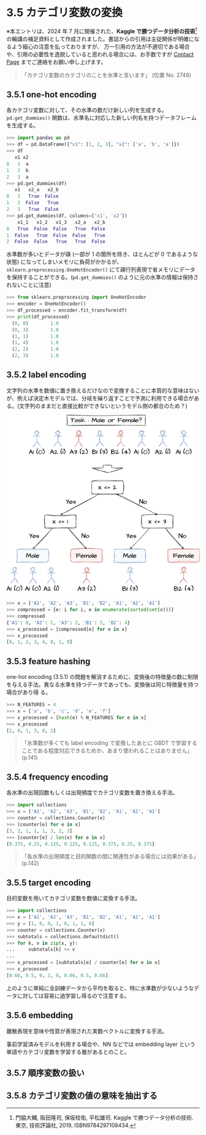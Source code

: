 # 3.5 カテゴリ変数の変換

※本エントリは、2024 年 7 月に開催された、**Kaggle で勝つデータ分析の技術**[^1] の輪講の補足資料として作成されました。書誌からの引用は主従関係が明確になるよう細心の注意を払っておりますが、
万一引用の方法が不適切である場合や、引用の必要性を逸脱していると思われる場合には、お手数ですが [Contact Page](/) までご連絡をお願い申し上げます。

[^1]: 門脇大輔, 阪田隆司, 保坂桂佑, 平松雄司. Kaggle で勝つデータ分析の技術. 東京, 技術評論社, 2019, ISBN9784297108434.

> 「カテゴリ変数のカテゴリのことを水準と言います」 (位置 No. 2748)

## 3.5.1 one-hot encoding

各カテゴリ変数に対して、その水準の数だけ新しい列を生成する。`pd.get_dummies()` 関数は、水準名に対応した新しい列名を持つデータフレームを生成する。

```py
>>> import pandas as pd
>>> df = pd.DataFrame({"x1": [1, 2, 3], "x2": ['a', 'b', 'a']})
>>> df
   x1 x2
0   1  a
1   2  b
2   3  a
>>> pd.get_dummies(df)
   x1   x2_a   x2_b
0   1   True  False
1   2  False   True
2   3   True  False
>>> pd.get_dummies(df, columns=['x1', 'x2'])
    x1_1   x1_2   x1_3   x2_a   x2_b
0   True  False  False   True  False
1  False   True  False  False   True
2  False  False   True   True  False
```

水準数が多いとデータが疎 (一部が 1 の箇所を除き、ほとんどが 0 であるような状態) になってしまいメモリに負荷がかかるが、`sklearn.preprocessing.OneHotEncoder()` にて疎行列表現で省メモリにデータを保持することができる。(`pd.get_dummies()` のように元の水準の情報は保持されないことに注意)

```py
>>> from sklearn.preprocessing import OneHotEncoder
>>> encoder = OneHotEncoder()
>>> df_processed = encoder.fit_transform(df)
>>> print(df_processed)
  (0, 0)        1.0
  (0, 3)        1.0
  (1, 1)        1.0
  (1, 4)        1.0
  (2, 2)        1.0
  (2, 3)        1.0
```

## 3.5.2 label encoding

文字列の水準を数値に置き換えるだけなので変換することに本質的な意味はないが、例えば決定木モデルでは、分岐を繰り返すことで予測に利用できる場合がある。(文字列のままだと直接比較ができないというモデル側の都合のため？)

![Decision Tree with label encoding](./assets/decision-tree-with-label-encoding.png)

```py
>>> x = ['A1', 'A2', 'A3', 'B1', 'B2', 'A1', 'A2', 'A1']
>>> compressed = {e: i for i, e in enumerate(sorted(set(x)))}
>>> compressed
{'A1': 0, 'A2': 1, 'A3': 2, 'B1': 3, 'B2': 4}
>>> x_processed = [compressed[e] for e in x]
>>> x_processed
[0, 1, 2, 3, 4, 0, 1, 0]
```

## 3.5.3 feature hashing

one-hot encoding (3.5.1) の問題を解消するために、変換後の特徴量の数に制限を与える手法。異なる水準を持つデータであっても、変換後は同じ特徴量を持つ場合があり得
る。

```py
>>> N_FEATURES = 4
>>> x = ['a', 'b', 'c', 'd', 'e', 'f']
>>> x_processed = [hash(e) % N_FEATURES for e in x]
>>> x_processed
[2, 0, 1, 3, 0, 2]
```

> 「水準数が多くても label encoding で変換したあとに GBDT で学習することである程度対応できるためか、あまり使われることはありません」 (p.141)

## 3.5.4 frequency encoding

各水準の出現回数もしくは出現頻度でカテゴリ変数を置き換える手法。

```py
>>> import collections
>>> x = ['A1', 'A2', 'A3', 'B1', 'B2', 'A1', 'A2', 'A1']
>>> counter = collections.Counter(x)
>>> [counter[e] for e in x]
[3, 2, 1, 1, 1, 3, 2, 3]
>>> [counter[e] / len(x) for e in x]
[0.375, 0.25, 0.125, 0.125, 0.125, 0.375, 0.25, 0.375]
```

> 「各水準の出現頻度と目的関数の間に関連性がある場合には効果がある」 (p.142)

## 3.5.5 target encoding

目的変数を用いてカテゴリ変数を数値に変換する手法。

```py
>>> import collections
>>> x = ['A1', 'A2', 'A3', 'B1', 'B2', 'A1', 'A2', 'A1']
>>> y = [1, 0, 0, 1, 0, 1, 1, 0]
>>> counter = collections.Counter(x)
>>> subtotals = collections.defaultdict()
>>> for k, v in zip(x, y):
...     subtotals[k] += v
...
>>> x_processed = [subtotals[e] / counter[e] for e in x]
>>> x_processed
[0.66, 0.5, 0, 1, 0, 0.66, 0.5, 0.66]
```

上のように単純に全訓練データから平均を取ると、特に水準数が少ないようなデータに対しては容易に過学習し得るので注意する。

## 3.5.6 embedding

離散表現を意味や性質が表現された実数ベクトルに変換する手法。

事前学習済みモデルを利用する場合や、NN などでは embedding layer という単語やカテゴリ変数を学習する層があるとのこと。

## 3.5.7 順序変数の扱い

## 3.5.8 カテゴリ変数の値の意味を抽出する
